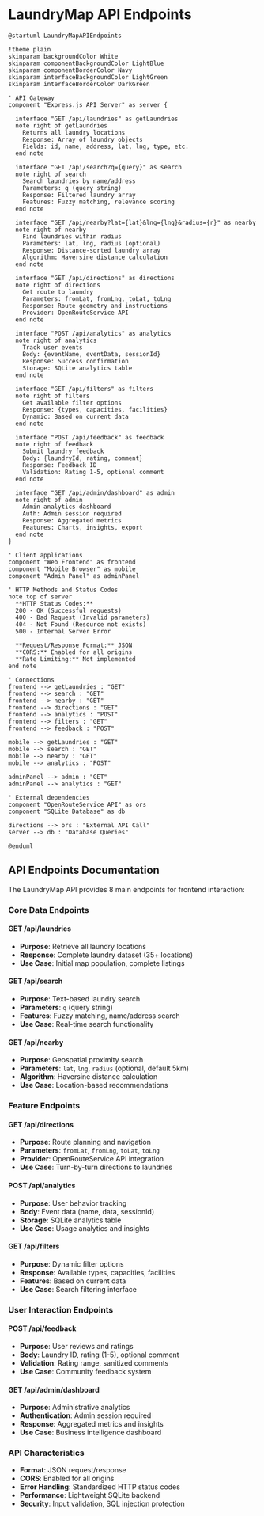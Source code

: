 # LaundryMap API Endpoints

```plantuml
@startuml LaundryMapAPIEndpoints

!theme plain
skinparam backgroundColor White
skinparam componentBackgroundColor LightBlue
skinparam componentBorderColor Navy
skinparam interfaceBackgroundColor LightGreen
skinparam interfaceBorderColor DarkGreen

' API Gateway
component "Express.js API Server" as server {
  
  interface "GET /api/laundries" as getLaundries
  note right of getLaundries
    Returns all laundry locations
    Response: Array of laundry objects
    Fields: id, name, address, lat, lng, type, etc.
  end note
  
  interface "GET /api/search?q={query}" as search
  note right of search
    Search laundries by name/address
    Parameters: q (query string)
    Response: Filtered laundry array
    Features: Fuzzy matching, relevance scoring
  end note
  
  interface "GET /api/nearby?lat={lat}&lng={lng}&radius={r}" as nearby
  note right of nearby
    Find laundries within radius
    Parameters: lat, lng, radius (optional)
    Response: Distance-sorted laundry array
    Algorithm: Haversine distance calculation
  end note
  
  interface "GET /api/directions" as directions
  note right of directions
    Get route to laundry
    Parameters: fromLat, fromLng, toLat, toLng
    Response: Route geometry and instructions
    Provider: OpenRouteService API
  end note
  
  interface "POST /api/analytics" as analytics
  note right of analytics
    Track user events
    Body: {eventName, eventData, sessionId}
    Response: Success confirmation
    Storage: SQLite analytics table
  end note
  
  interface "GET /api/filters" as filters
  note right of filters
    Get available filter options
    Response: {types, capacities, facilities}
    Dynamic: Based on current data
  end note
  
  interface "POST /api/feedback" as feedback
  note right of feedback
    Submit laundry feedback
    Body: {laundryId, rating, comment}
    Response: Feedback ID
    Validation: Rating 1-5, optional comment
  end note
  
  interface "GET /api/admin/dashboard" as admin
  note right of admin
    Admin analytics dashboard
    Auth: Admin session required
    Response: Aggregated metrics
    Features: Charts, insights, export
  end note
}

' Client applications
component "Web Frontend" as frontend
component "Mobile Browser" as mobile
component "Admin Panel" as adminPanel

' HTTP Methods and Status Codes
note top of server
  **HTTP Status Codes:**
  200 - OK (Successful requests)
  400 - Bad Request (Invalid parameters)
  404 - Not Found (Resource not exists)
  500 - Internal Server Error
  
  **Request/Response Format:** JSON
  **CORS:** Enabled for all origins
  **Rate Limiting:** Not implemented
end note

' Connections
frontend --> getLaundries : "GET"
frontend --> search : "GET"
frontend --> nearby : "GET"
frontend --> directions : "GET"
frontend --> analytics : "POST"
frontend --> filters : "GET"
frontend --> feedback : "POST"

mobile --> getLaundries : "GET"
mobile --> search : "GET"
mobile --> nearby : "GET"
mobile --> analytics : "POST"

adminPanel --> admin : "GET"
adminPanel --> analytics : "GET"

' External dependencies
component "OpenRouteService API" as ors
component "SQLite Database" as db

directions --> ors : "External API Call"
server --> db : "Database Queries"

@enduml
```

## API Endpoints Documentation

The LaundryMap API provides 8 main endpoints for frontend interaction:

### Core Data Endpoints

#### GET /api/laundries
- **Purpose**: Retrieve all laundry locations
- **Response**: Complete laundry dataset (35+ locations)
- **Use Case**: Initial map population, complete listings

#### GET /api/search
- **Purpose**: Text-based laundry search
- **Parameters**: `q` (query string)
- **Features**: Fuzzy matching, name/address search
- **Use Case**: Real-time search functionality

#### GET /api/nearby
- **Purpose**: Geospatial proximity search
- **Parameters**: `lat`, `lng`, `radius` (optional, default 5km)
- **Algorithm**: Haversine distance calculation
- **Use Case**: Location-based recommendations

### Feature Endpoints

#### GET /api/directions
- **Purpose**: Route planning and navigation
- **Parameters**: `fromLat`, `fromLng`, `toLat`, `toLng`
- **Provider**: OpenRouteService API integration
- **Use Case**: Turn-by-turn directions to laundries

#### POST /api/analytics
- **Purpose**: User behavior tracking
- **Body**: Event data (name, data, sessionId)
- **Storage**: SQLite analytics table
- **Use Case**: Usage analytics and insights

#### GET /api/filters
- **Purpose**: Dynamic filter options
- **Response**: Available types, capacities, facilities
- **Features**: Based on current data
- **Use Case**: Search filtering interface

### User Interaction Endpoints

#### POST /api/feedback
- **Purpose**: User reviews and ratings
- **Body**: Laundry ID, rating (1-5), optional comment
- **Validation**: Rating range, sanitized comments
- **Use Case**: Community feedback system

#### GET /api/admin/dashboard
- **Purpose**: Administrative analytics
- **Authentication**: Admin session required
- **Response**: Aggregated metrics and insights
- **Use Case**: Business intelligence dashboard

### API Characteristics
- **Format**: JSON request/response
- **CORS**: Enabled for all origins
- **Error Handling**: Standardized HTTP status codes
- **Performance**: Lightweight SQLite backend
- **Security**: Input validation, SQL injection protection